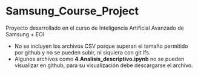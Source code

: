 # Samsung_Course_Project
Proyecto desarrollado en el curso de Inteligencia Artificial Avanzado de Samsung + EOI 

- No se incluyen los archivos CSV porque superan el tamaño permitido por github y no se pueden subir, ni siquiera con git lfs.
- Algunos archivos como **4.Analisis_descriptivo.ipynb** no se pueden visualizar en github, para su visualización debe descargarse el archivo.
